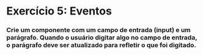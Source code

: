 # Exercício 5: Eventos

### Crie um componente com um campo de entrada (input) e um parágrafo. Quando o usuário digitar algo no campo de entrada, o parágrafo deve ser atualizado para refletir o que foi digitado.